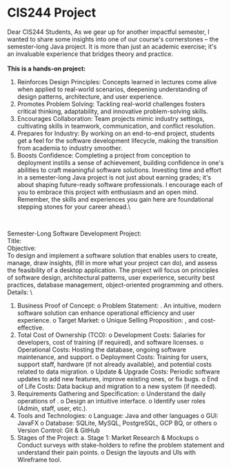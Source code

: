 # CIS244 Project

Dear CIS244 Students,
As we gear up for another impactful semester, I wanted to share some insights into one of our
course's cornerstones – the semester-long Java project. It is more than just an academic
exercise; it's an invaluable experience that bridges theory and practice.\
<br>
**This is a hands-on project:**
1. Reinforces Design Principles: Concepts learned in lectures come alive when applied to
real-world scenarios, deepening understanding of design patterns, architecture, and
user experience.
2. Promotes Problem Solving: Tackling real-world challenges fosters critical thinking,
adaptability, and innovative problem-solving skills.
3. Encourages Collaboration: Team projects mimic industry settings, cultivating skills in
teamwork, communication, and conflict resolution.
4. Prepares for Industry: By working on an end-to-end project, students get a feel for the
software development lifecycle, making the transition from academia to industry
smoother.
5. Boosts Confidence: Completing a project from conception to deployment instills a sense
of achievement, building confidence in one's abilities to craft meaningful software
solutions.
Investing time and effort in a semester-long Java project is not just about earning grades; it's
about shaping future-ready software professionals.
I encourage each of you to embrace this project with enthusiasm and an open mind.
Remember, the skills and experiences you gain here are foundational stepping stones for your
career ahead.\
<br>


Semester-Long Software Development Project: \
Title:
<br>
Objective: \
To design and implement a software solution that enables users to create, manage, draw
insights, (fill in more what your project can do), and assess the feasibility of a desktop
application. The project will focus on principles of software design, architectural patterns, user
experience, security best practices, database management, object-oriented programming and
others.
<br>
Details: \
1. Business Proof of Concept:
o Problem Statement: <What project can do>. An intuitive, modern software
solution can enhance operational efficiency and user experience.
o Target Market: <Your end-users and target customers>
o Unique Selling Proposition: <Business Proposition>, and cost-effective.
2. Total Cost of Ownership (TCO):
o Development Costs: Salaries for developers, cost of training (if required), and
software licenses.
o Operational Costs: Hosting the database, ongoing software maintenance, and
support.
o Deployment Costs: Training for users, support staff, hardware (if not already
available), and potential costs related to data migration.
o Update & Upgrade Costs: Periodic software updates to add new features,
improve existing ones, or fix bugs.
o End of Life Costs: Data backup and migration to a new system (if needed).
3. Requirements Gathering and Specification:
o Understand the daily operations of <Your group project>.
o Design an intuitive interface.
o Identify user roles (Admin, staff, user, etc.).
4. Tools and Technologies:
o Language: Java and other languages
o GUI: JavaFX
o Database: SQLite, MySQL, PostgreSQL, GCP BQ, or others
o Version Control: Git & GitHub
5. Stages of the Project:
a. Stage 1: Market Research & Mockups
o Conduct surveys with stake-holders to refine the problem statement and
understand their pain points.
o Design the layouts and UIs with Wireframe tool.
